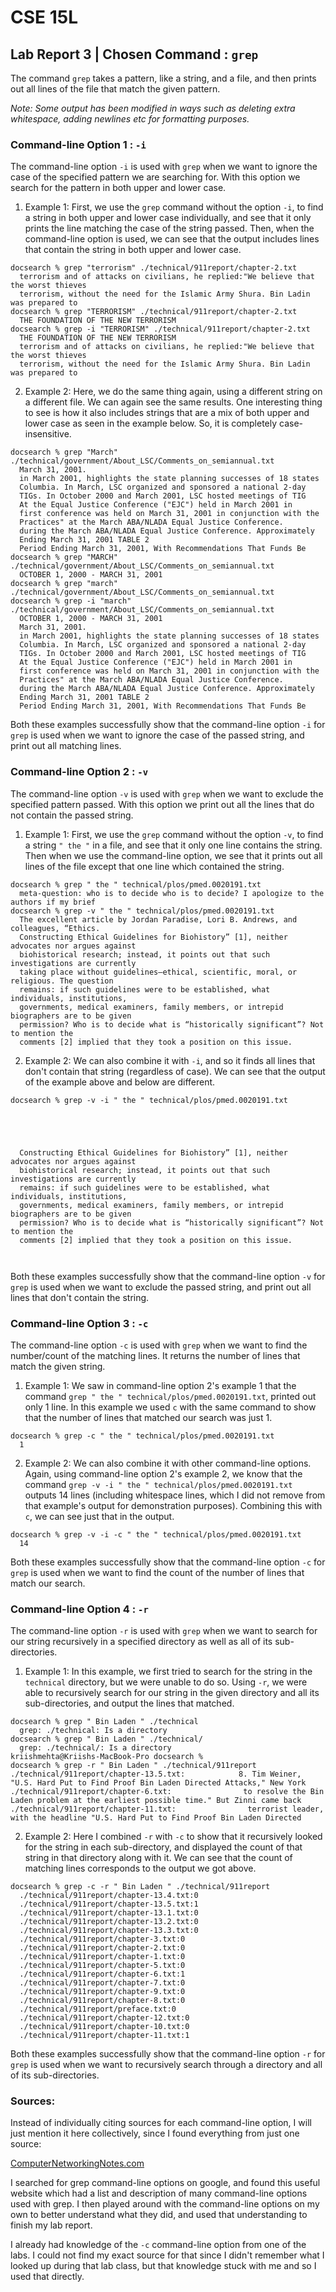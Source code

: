 # CSE 15L
## Lab Report 3 | Chosen Command : ```grep```

The command ```grep``` takes a pattern, like a string, and a file, and then prints out all lines of the file that match the given pattern.

*Note: Some output has been modified in ways such as deleting extra whitespace, adding newlines etc for formatting purposes.*

### Command-line Option 1 : ```-i```
The command-line option ```-i``` is used with ```grep``` when we want to ignore the case of the specified pattern we are searching for. With this option we search for
the pattern in both upper and lower case.

1) Example 1: 
First, we use the ```grep``` command without the option ```-i```, to find a string in both upper and lower case individually, and see that it only prints the line matching the case of the string passed. Then, when the command-line option is used, we can see that the output includes lines that contain the string in both upper and lower case. 

~~~
docsearch % grep "terrorism" ./technical/911report/chapter-2.txt  
  terrorism and of attacks on civilians, he replied:"We believe that the worst thieves
  terrorism, without the need for the Islamic Army Shura. Bin Ladin was prepared to
docsearch % grep "TERRORISM" ./technical/911report/chapter-2.txt   
  THE FOUNDATION OF THE NEW TERRORISM
docsearch % grep -i "TERRORISM" ./technical/911report/chapter-2.txt
  THE FOUNDATION OF THE NEW TERRORISM
  terrorism and of attacks on civilians, he replied:"We believe that the worst thieves
  terrorism, without the need for the Islamic Army Shura. Bin Ladin was prepared to
~~~

2) Example 2:
Here, we do the same thing again, using a different string on a different file. We can again see the same results. One interesting thing to see is how it also includes strings that are a mix of both upper and lower case as seen in the example below. So, it is completely case-insensitive.

~~~
docsearch % grep "March" ./technical/government/About_LSC/Comments_on_semiannual.txt
  March 31, 2001.
  in March 2001, highlights the state planning successes of 18 states
  Columbia. In March, LSC organized and sponsored a national 2-day
  TIGs. In October 2000 and March 2001, LSC hosted meetings of TIG
  At the Equal Justice Conference ("EJC") held in March 2001 in
  first conference was held on March 31, 2001 in conjunction with the
  Practices" at the March ABA/NLADA Equal Justice Conference.
  during the March ABA/NLADA Equal Justice Conference. Approximately
  Ending March 31, 2001 TABLE 2
  Period Ending March 31, 2001, With Recommendations That Funds Be
docsearch % grep "MARCH" ./technical/government/About_LSC/Comments_on_semiannual.txt
  OCTOBER 1, 2000 - MARCH 31, 2001
docsearch % grep "march" ./technical/government/About_LSC/Comments_on_semiannual.txt
docsearch % grep -i "march" ./technical/government/About_LSC/Comments_on_semiannual.txt
  OCTOBER 1, 2000 - MARCH 31, 2001
  March 31, 2001.
  in March 2001, highlights the state planning successes of 18 states
  Columbia. In March, LSC organized and sponsored a national 2-day
  TIGs. In October 2000 and March 2001, LSC hosted meetings of TIG
  At the Equal Justice Conference ("EJC") held in March 2001 in
  first conference was held on March 31, 2001 in conjunction with the
  Practices" at the March ABA/NLADA Equal Justice Conference.
  during the March ABA/NLADA Equal Justice Conference. Approximately
  Ending March 31, 2001 TABLE 2
  Period Ending March 31, 2001, With Recommendations That Funds Be
~~~

Both these examples successfully show that the command-line option ```-i``` for ```grep``` is used when we want to ignore the case of the passed string, and print out all matching lines.


### Command-line Option 2 : ```-v```
The command-line option ```-v``` is used with ```grep``` when we want to exclude the specified pattern passed. With this option we print out all the lines that do not contain the passed string.

1) Example 1: 
First, we use the ```grep``` command without the option ```-v```, to find a string ```" the "``` in a file, and see that it only one line contains the string. Then when we use the command-line option, we see that it prints out all lines of the file except that one line which contained the string.

~~~
docsearch % grep " the " technical/plos/pmed.0020191.txt
  meta-question: who is to decide who is to decide? I apologize to the authors if my brief
docsearch % grep -v " the " technical/plos/pmed.0020191.txt
  The excellent article by Jordan Paradise, Lori B. Andrews, and colleagues, “Ethics.
  Constructing Ethical Guidelines for Biohistory” [1], neither advocates nor argues against
  biohistorical research; instead, it points out that such investigations are currently
  taking place without guidelines—ethical, scientific, moral, or religious. The question
  remains: if such guidelines were to be established, what individuals, institutions,
  governments, medical examiners, family members, or intrepid biographers are to be given
  permission? Who is to decide what is “historically significant”? Not to mention the
  comments [2] implied that they took a position on this issue.
~~~

2) Example 2:
We can also combine it with ```-i```, and so it finds all lines that don't contain that string (regardless of case). We can see that the output of the example above and below are different.

~~~
docsearch % grep -v -i " the " technical/plos/pmed.0020191.txt





  Constructing Ethical Guidelines for Biohistory” [1], neither advocates nor argues against
  biohistorical research; instead, it points out that such investigations are currently
  remains: if such guidelines were to be established, what individuals, institutions,
  governments, medical examiners, family members, or intrepid biographers are to be given
  permission? Who is to decide what is “historically significant”? Not to mention the
  comments [2] implied that they took a position on this issue.



~~~

Both these examples successfully show that the command-line option ```-v``` for ```grep``` is used when we want to exclude the passed string, and print out all lines that don't contain the string.


### Command-line Option 3 : ```-c```
The command-line option ```-c``` is used with ```grep``` when we want to find the number/count of the matching lines. It returns the number of lines that match the given string.

1) Example 1: 
We saw in command-line option 2's example 1 that the command ```grep " the " technical/plos/pmed.0020191.txt```, printed out only 1 line. In this example we used ```c``` with the same command to show that the number of lines that matched our search was just 1.

~~~
docsearch % grep -c " the " technical/plos/pmed.0020191.txt 
  1
~~~

2) Example 2:
We can also combine it with other command-line options. Again, using command-line option 2's example 2, we know that the command ```grep -v -i " the " technical/plos/pmed.0020191.txt``` outputs 14 lines (including whitespace lines, which I did not remove from that example's output for demonstration purposes). Combining this with ```c```, we can see just that in the output.

~~~
docsearch % grep -v -i -c " the " technical/plos/pmed.0020191.txt 
  14
~~~

Both these examples successfully show that the command-line option ```-c``` for ```grep``` is used when we want to find the count of the number of lines that match our search.


### Command-line Option 4 : ```-r```
The command-line option ```-r``` is used with ```grep``` when we want to search for our string recursively in a specified directory as well as all of its sub-directories.

1) Example 1: 
In this example, we first tried to search for the string in the ```technical``` directory, but we were unable to do so. Using ```-r```, we were able to recursively search for our string in the given directory and all its sub-directories, and output the lines that matched.

~~~
docsearch % grep " Bin Laden " ./technical
  grep: ./technical: Is a directory
docsearch % grep " Bin Laden " ./technical/
  grep: ./technical/: Is a directory
kriishmehta@Kriishs-MacBook-Pro docsearch % 
docsearch % grep -r " Bin Laden " ./technical/911report 
./technical/911report/chapter-13.5.txt:            8. Tim Weiner, "U.S. Hard Put to Find Proof Bin Laden Directed Attacks," New York
./technical/911report/chapter-6.txt:                to resolve the Bin Laden problem at the earliest possible time." But Zinni came back
./technical/911report/chapter-11.txt:                terrorist leader, with the headline "U.S. Hard Put to Find Proof Bin Laden Directed
~~~

2) Example 2:
Here I combined ```-r``` with ```-c``` to show that it recursively looked for the string in each sub-directory, and displayed the count of that string in that directory along with it. We can see that the count of matching lines corresponds to the output we got above.

~~~
docsearch % grep -c -r " Bin Laden " ./technical/911report
  ./technical/911report/chapter-13.4.txt:0
  ./technical/911report/chapter-13.5.txt:1
  ./technical/911report/chapter-13.1.txt:0
  ./technical/911report/chapter-13.2.txt:0
  ./technical/911report/chapter-13.3.txt:0
  ./technical/911report/chapter-3.txt:0
  ./technical/911report/chapter-2.txt:0
  ./technical/911report/chapter-1.txt:0
  ./technical/911report/chapter-5.txt:0
  ./technical/911report/chapter-6.txt:1
  ./technical/911report/chapter-7.txt:0
  ./technical/911report/chapter-9.txt:0
  ./technical/911report/chapter-8.txt:0
  ./technical/911report/preface.txt:0
  ./technical/911report/chapter-12.txt:0
  ./technical/911report/chapter-10.txt:0
  ./technical/911report/chapter-11.txt:1
~~~

Both these examples successfully show that the command-line option ```-r``` for ```grep``` is used when we want to recursively search through a directory and all of its sub-directories.


### Sources:
Instead of individually citing sources for each command-line option, I will just mention it here collectively, since I found everything from just one source:

[ComputerNetworkingNotes.com](https://www.computernetworkingnotes.com/linux-tutorials/grep-options-regex-parameters-and-regular-expressions.html) 

I searched for grep command-line options on google, and found this useful website which had a list and description of many command-line options used with grep. I then played around with the command-line options on my own to better understand what they did, and used that understanding to finish my lab report. 

I already had knowledge of the ```-c``` command-line option from one of the labs. I could not find my exact source for that since I didn't remember what I looked up during that lab class, but that knowledge stuck with me and so I used that directly.


